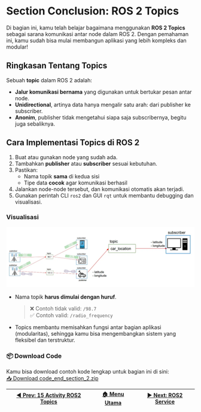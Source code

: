 # Section Conclusion: ROS 2 Topics

Di bagian ini, kamu telah belajar bagaimana menggunakan **ROS 2 Topics** sebagai sarana komunikasi antar node dalam ROS 2. Dengan pemahaman ini, kamu sudah bisa mulai membangun aplikasi yang lebih kompleks dan modular!

## Ringkasan Tentang Topics

Sebuah **topic** dalam ROS 2 adalah:

- **Jalur komunikasi bernama** yang digunakan untuk bertukar pesan antar node.
- **Unidirectional**, artinya data hanya mengalir satu arah: dari publisher ke subscriber.
- **Anonim**, publisher tidak mengetahui siapa saja subscribernya, begitu juga sebaliknya.

## Cara Implementasi Topics di ROS 2

1. Buat atau gunakan node yang sudah ada.
2. Tambahkan **publisher** atau **subscriber** sesuai kebutuhan.
3. Pastikan:
   - Nama topik **sama** di kedua sisi
   - Tipe data **cocok** agar komunikasi berhasil
4. Jalankan node-node tersebut, dan komunikasi otomatis akan terjadi.
5. Gunakan perintah CLI `ros2` dan GUI `rqt` untuk membantu debugging dan visualisasi.

### Visualisasi

![conclusion topics](/assets/conclusion_topics.png)

- Nama topik **harus dimulai dengan huruf**.
  > ❌ Contoh tidak valid: `/98.7`  
  > ✅ Contoh valid: `/radio_frequency`

- Topics membantu memisahkan fungsi antar bagian aplikasi (modularitas), sehingga kamu bisa mengembangkan sistem yang fleksibel dan terstruktur.

### 📦 Download Code

Kamu bisa download contoh kode lengkap untuk bagian ini di sini:  
[📥 Download code_end_section_2.zip](code_end_section_2.zip)

| [◀️ Prev: 15 Activity ROS2 Topics](../15_activity_ros2_topics/) | [🏠 Menu Utama](/) | [▶️ Next: ROS2 Service](/section3_services/17_ros2_service/) |
| -------------------------------------------------------------- | ----------------- | ----------------------------------------------------------- |